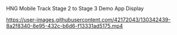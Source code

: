 HNG Mobile Track Stage 2 to Stage 3 Demo App Display

https://user-images.githubusercontent.com/42172043/130342439-8a2f8340-8e95-432c-b6d6-f13331ad5175.mp4
